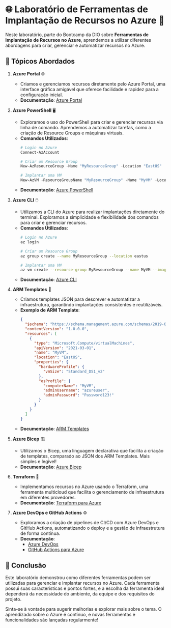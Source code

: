 # 🌐 Laboratório de Ferramentas de Implantação de Recursos no Azure 🚀

Neste laboratório, parte do Bootcamp da DIO sobre **Ferramentas de Implantação de Recursos no Azure**, aprendemos a utilizar diferentes abordagens para criar, gerenciar e automatizar recursos no Azure.

## 📝 Tópicos Abordados

1. **Azure Portal** 🌐
   - Criamos e gerenciamos recursos diretamente pelo Azure Portal, uma interface gráfica amigável que oferece facilidade e rapidez para a configuração inicial.
   - **Documentação**: [Azure Portal](https://docs.microsoft.com/en-us/azure/azure-portal/)

2. **Azure PowerShell** 🖥️
   - Exploramos o uso do PowerShell para criar e gerenciar recursos via linha de comando. Aprendemos a automatizar tarefas, como a criação de Resource Groups e máquinas virtuais.
   - **Comandos Utilizados**:
     ```powershell
     # Login no Azure
     Connect-AzAccount

     # Criar um Resource Group
     New-AzResourceGroup -Name "MyResourceGroup" -Location "EastUS"

     # Implantar uma VM
     New-AzVM -ResourceGroupName "MyResourceGroup" -Name "MyVM" -Location "EastUS"
     ```
   - **Documentação**: [Azure PowerShell](https://docs.microsoft.com/en-us/powershell/azure/new-azureps-module-az)

3. **Azure CLI** 🖱️
   - Utilizamos a CLI do Azure para realizar implantações diretamente do terminal. Exploramos a simplicidade e flexibilidade dos comandos para criar e gerenciar recursos.
   - **Comandos Utilizados**:
     ```bash
     # Login no Azure
     az login

     # Criar um Resource Group
     az group create --name MyResourceGroup --location eastus

     # Implantar uma VM
     az vm create --resource-group MyResourceGroup --name MyVM --image UbuntuLTS --admin-username azureuser --generate-ssh-keys
     ```
   - **Documentação**: [Azure CLI](https://docs.microsoft.com/en-us/cli/azure/)

4. **ARM Templates** 📜
   - Criamos templates JSON para descrever e automatizar a infraestrutura, garantindo implantações consistentes e reutilizáveis.
   - **Exemplo de ARM Template**:
     ```json
     {
       "$schema": "https://schema.management.azure.com/schemas/2019-04-01/deploymentTemplate.json#",
       "contentVersion": "1.0.0.0",
       "resources": [
         {
           "type": "Microsoft.Compute/virtualMachines",
           "apiVersion": "2021-03-01",
           "name": "MyVM",
           "location": "EastUS",
           "properties": {
             "hardwareProfile": {
               "vmSize": "Standard_DS1_v2"
             },
             "osProfile": {
               "computerName": "MyVM",
               "adminUsername": "azureuser",
               "adminPassword": "Password123!"
             }
           }
         }
       ]
     }
     ```
   - **Documentação**: [ARM Templates](https://docs.microsoft.com/en-us/azure/azure-resource-manager/templates/overview)

5. **Azure Bicep** 🏗️
   - Utilizamos o Bicep, uma linguagem declarativa que facilita a criação de templates, comparado ao JSON dos ARM Templates. Mais simples e legível!
   - **Documentação**: [Azure Bicep](https://docs.microsoft.com/en-us/azure/azure-resource-manager/bicep/)

6. **Terraform** 🌳
   - Implementamos recursos no Azure usando o Terraform, uma ferramenta multicloud que facilita o gerenciamento de infraestrutura em diferentes provedores.
   - **Documentação**: [Terraform para Azure](https://registry.terraform.io/providers/hashicorp/azurerm/latest/docs)

7. **Azure DevOps e GitHub Actions** ⚙️
   - Exploramos a criação de pipelines de CI/CD com Azure DevOps e GitHub Actions, automatizando o deploy e a gestão de infraestrutura de forma contínua.
   - **Documentação**: 
     - [Azure DevOps](https://docs.microsoft.com/en-us/azure/devops/)
     - [GitHub Actions para Azure](https://docs.github.com/en/actions)


## 🌟 Conclusão

Este laboratório demonstrou como diferentes ferramentas podem ser utilizadas para gerenciar e implantar recursos no Azure. Cada ferramenta possui suas características e pontos fortes, e a escolha da ferramenta ideal dependerá da necessidade do ambiente, da equipe e dos requisitos do projeto.

Sinta-se à vontade para sugerir melhorias e explorar mais sobre o tema. O aprendizado sobre o Azure é contínuo, e novas ferramentas e funcionalidades são lançadas regularmente!